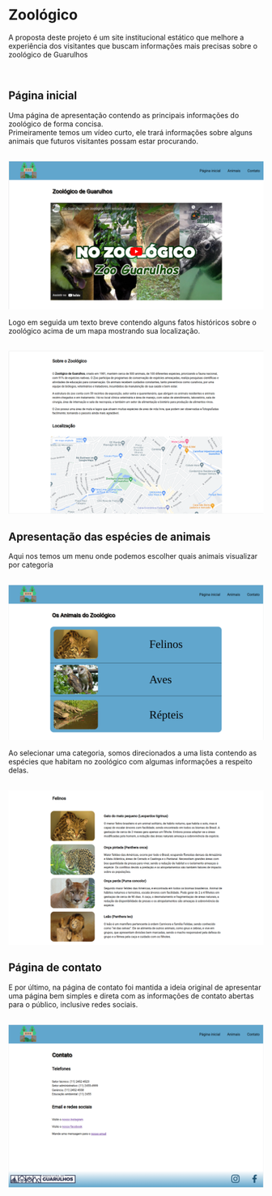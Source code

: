 <h1>Zoológico</h1>
<p>A proposta deste projeto é um site institucional estático que melhore a experiência dos visitantes que buscam informações mais precisas sobre o zoológico de Guarulhos</p><br>

<h2>Página inicial</h2>
<p>Uma página de apresentação contendo as principais informações do zoológico de forma concisa.<br>
Primeiramente temos um vídeo curto, ele trará informações sobre alguns animais que futuros visitantes possam estar procurando.</p>
<br>
<img src="https://github.com/mateusmartinsm/zoologico/blob/main/assets/to_readme/home/video.png">
<br>
<p>Logo em seguida um texto breve contendo alguns fatos históricos sobre o zoológico acima de um mapa mostrando sua localização.</p>
<br>
<img src="https://github.com/mateusmartinsm/zoologico/blob/main/assets/to_readme/home/localizacao.png">
<br>

<h2>Apresentação das espécies de animais</h2>
<p>Aqui nos temos um menu onde podemos escolher quais animais visualizar por categoria</p>
<br>
<img src="https://github.com/mateusmartinsm/zoologico/blob/main/assets/to_readme/animais/navegacao.png">
<br>
<p>Ao selecionar uma categoria, somos direcionados a uma lista contendo as espécies que habitam no zoológico com algumas informações a respeito delas.</p>
<br>
<img src="https://github.com/mateusmartinsm/zoologico/blob/main/assets/to_readme/animais/felinos.png">
<br>

<h2>Página de contato</h2>
<p>E por último, na página de contato foi mantida a ideia original de apresentar uma página bem simples e direta com as informações de contato abertas para o público, inclusive redes sociais.</p>
<br>
<img src="https://github.com/mateusmartinsm/zoologico/blob/main/assets/to_readme/contato.png">
